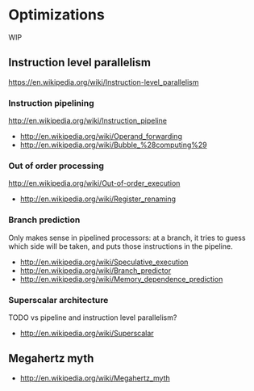 # Optimizations

WIP

## Instruction level parallelism

<https://en.wikipedia.org/wiki/Instruction-level_parallelism>

### Instruction pipelining

<http://en.wikipedia.org/wiki/Instruction_pipeline>

- <http://en.wikipedia.org/wiki/Operand_forwarding>
- <http://en.wikipedia.org/wiki/Bubble_%28computing%29>

### Out of order processing

<http://en.wikipedia.org/wiki/Out-of-order_execution>

- <http://en.wikipedia.org/wiki/Register_renaming>

### Branch prediction

Only makes sense in pipelined processors: at a branch, it tries to guess which side will be taken, and puts those instructions in the pipeline.

- <http://en.wikipedia.org/wiki/Speculative_execution>
- <http://en.wikipedia.org/wiki/Branch_predictor>
- <http://en.wikipedia.org/wiki/Memory_dependence_prediction>

### Superscalar architecture

TODO vs pipeline and instruction level parallelism?

- <http://en.wikipedia.org/wiki/Superscalar>

## Megahertz myth

- <http://en.wikipedia.org/wiki/Megahertz_myth>
